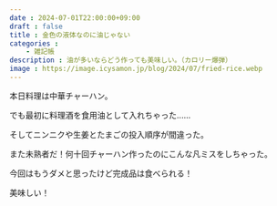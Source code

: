 ```yaml
---
date : 2024-07-01T22:00:00+09:00
draft : false
title : 金色の液体なのに油じゃない
categories :
    - 雑記帳
description : 油が多いならどう作っても美味しい。（カロリー爆弾）
image : https://image.icysamon.jp/blog/2024/07/fried-rice.webp
---
```


本日料理は中華チャーハン。

でも最初に料理酒を食用油として入れちゃった......

そしてニンニクや生姜とたまごの投入順序が間違った。

また未熟者だ！何十回チャーハン作ったのにこんな凡ミスをしちゃった。

今回はもうダメと思ったけど完成品は食べられる！

美味しい！